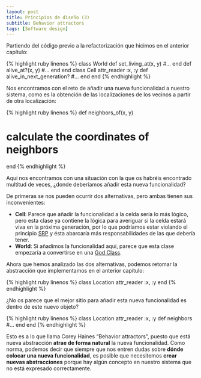 ```yaml
---
layout: post
title: Principios de diseño (3)
subtitle: Behavior attractors
tags: [Software design]
---
```


Partiendo del código previo a la refactorización que hicimos en el anterior capítulo:

{% highlight ruby linenos %}
class World
  def set_living_at(x, y)
    #...
  end
  def alive_at?(x, y)
    #...
  end
end
class Cell
  attr_reader :x, :y
  def alive_in_next_generation?
    #...
  end
end
{% endhighlight %}

Nos encontramos con el reto de añadir una nueva funcionalidad a nuestro sistema, como es la obtención de las localizaciones de los vecinos a partir de otra localización:

{% highlight ruby linenos %}
def neighbors_of(x, y)
  # calculate the coordinates of neighbors
end
{% endhighlight %}

Aquí nos encontramos con una situación con la que os habréis encontrado multitud de veces, ¿donde deberíamos añadir esta nueva funcionalidad?

De primeras se nos pueden ocurrir dos alternativas, pero ambas tienen sus inconvenientes:

- **Cell**: Parece que añadir la funcionalidad a la celda sería lo más lógico, pero esta clase ya contiene la lógica para averiguar si la celda estará viva en la próxima generación, por lo que podríamos estar violando el principio [SRP](https://es.wikipedia.org/wiki/Principio_de_responsabilidad_%C3%BAnica) y ésta abarcaría más responsabilidades de las que debería tener.
- **World**: Si añadimos la funcionalidad aquí, parece que esta clase empezaría a convertirse en una [God Class](https://es.wikipedia.org/wiki/Objeto_todopoderoso).

Ahora que hemos analizado las dos alternativas, podemos retomar la abstracción que implementamos en el anterior capítulo:

{% highlight ruby linenos %}
class Location
  attr_reader :x, :y
end
{% endhighlight %}

¿No os parece que el mejor sitio para añadir esta nueva funcionalidad es dentro de este nuevo objeto?

{% highlight ruby linenos %}
class Location
  attr_reader :x, :y
  def neighbors
    #...
  end
end
{% endhighlight %}

Esto es a lo que llama Corey Haines “Behavior attractors”, puesto que está nueva abstracción **atrae de forma natural** la nueva funcionalidad. Como norma, podemos decir que siempre que nos entren dudas sobre **dónde colocar una nueva funcionalidad**, es posible que necesitemos **crear nuevas abstracciones** porque hay algún concepto en nuestro sistema que no está expresado correctamente.